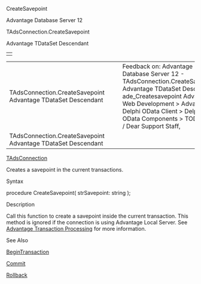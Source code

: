 CreateSavepoint




Advantage Database Server 12  

TAdsConnection.CreateSavepoint

Advantage TDataSet Descendant

|  |
| --- |
|  |

|  |  |  |  |  |
| --- | --- | --- | --- | --- |
| TAdsConnection.CreateSavepoint  Advantage TDataSet Descendant |  |  | Feedback on: Advantage Database Server 12 - TAdsConnection.CreateSavepoint Advantage TDataSet Descendant ade\_Createsavepoint Advantage Web Development > Advantage Delphi OData Client > Delphi OData Components > TODataSet / Dear Support Staff, |  |
| TAdsConnection.CreateSavepoint  Advantage TDataSet Descendant |  |  |  |  |

[TAdsConnection](ade_tadsconnection_7.htm)

Creates a savepoint in the current transactions.

Syntax

procedure CreateSavepoint( strSavepoint: string );

Description

Call this function to create a savepoint inside the current transaction. This method is ignored if the connection is using Advantage Local Server. See [Advantage Transaction Processing](master_advantage_transaction_processing_system_overview.htm) for more information.

See Also

[BeginTransaction](ade_begintransaction.htm)

[Commit](ade_commit.htm)

[Rollback](ade_rollback.htm)